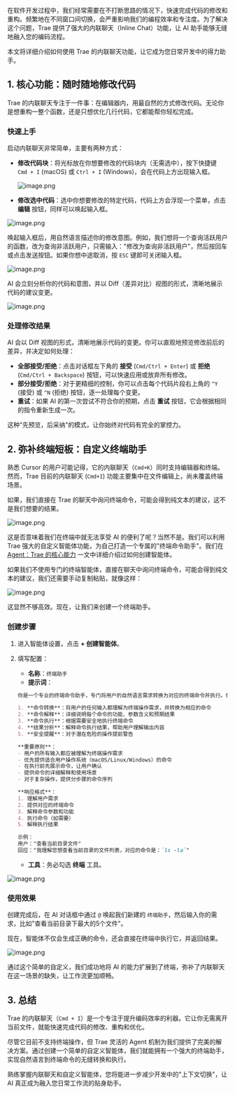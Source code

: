 在软件开发过程中，我们经常需要在不打断思路的情况下，快速完成代码的修改和重构。频繁地在不同窗口间切换，会严重影响我们的编程效率和专注度。为了解决这个问题，Trae 提供了强大的内联聊天（Inline Chat）功能，让 AI 助手能够无缝地融入您的编码流程。

本文将详细介绍如何使用 Trae 的内联聊天功能，让它成为您日常开发中的得力助手。

1\. 核心功能：随时随地修改代码
-----------------

Trae 的内联聊天专注于一件事：在编辑器内，用最自然的方式修改代码。无论你是想重构一整个函数，还是只想优化几行代码，它都能帮你轻松完成。

### 快速上手

启动内联聊天非常简单，主要有两种方式：

*   **修改代码块**：将光标放在你想要修改的代码块内（无需选中），按下快捷键 `Cmd + I` (macOS) 或 `Ctrl + I` (Windows)，会在代码上方出现输入框。
    
    ![image.png](https://p3-juejin.byteimg.com/tos-cn-i-k3u1fbpfcp/8f8333c9f1b04a57805de72a7653fe25~tplv-k3u1fbpfcp-jj-mark:1600:0:0:0:q75.jpg#?w=960&h=259&s=46787&e=png&b=1a1c1f)
    
*   **修改选中代码**：选中你想要修改的特定代码，代码上方会浮现一个菜单，点击 **编辑** 按钮，同样可以唤起输入框。
    

![image.png](https://p3-juejin.byteimg.com/tos-cn-i-k3u1fbpfcp/8fdd6671ae114fc7805f4ec5493d24ca~tplv-k3u1fbpfcp-jj-mark:1600:0:0:0:q75.jpg#?w=904&h=312&s=51413&e=png&b=181a1d)

唤起输入框后，用自然语言描述你的修改意图。例如，我们想将一个查询活跃用户的函数，改为查询非活跃用户，只需输入："修改为查询非活跃用户"，然后按回车或点击发送按钮。如果你想中途取消，按 `ESC` 键即可关闭输入框。

![image.png](https://p3-juejin.byteimg.com/tos-cn-i-k3u1fbpfcp/c9f4891689fa4285b0bb90e9da3025fb~tplv-k3u1fbpfcp-jj-mark:1600:0:0:0:q75.jpg#?w=954&h=400&s=62851&e=png&b=1d1f23)

AI 会立刻分析你的代码和意图，并以 Diff（差异对比）视图的形式，清晰地展示代码的建议变更。

![image.png](https://p3-juejin.byteimg.com/tos-cn-i-k3u1fbpfcp/8f4b8bfb143c4adf8c616c12eacbe7c0~tplv-k3u1fbpfcp-jj-mark:1600:0:0:0:q75.jpg#?w=1272&h=609&s=130066&e=png&b=23252a)

### 处理修改结果

AI 会以 Diff 视图的形式，清晰地展示代码的变更。你可以直观地预览修改前后的差异，并决定如何处理：

*   **全部接受/拒绝**：点击对话框左下角的 **接受** (`Cmd/Ctrl + Enter`) 或 **拒绝** (`Cmd/Ctrl + Backspace`) 按钮，可以快速应用或放弃所有修改。
*   **部分接受/拒绝**：对于更精细的控制，你可以点击每个代码片段右上角的 `^Y` (接受) 或 `^N` (拒绝) 按钮，逐一处理每个变更。
*   **重试**：如果 AI 的第一次尝试不符合你的预期，点击 **重试** 按钮，它会根据相同的指令重新生成一次。

这种"先预览，后采纳"的模式，让你始终对代码有完全的掌控力。

2\. 弥补终端短板：自定义终端助手
------------------

熟悉 Cursor 的用户可能记得，它的内联聊天（`Cmd+K`）同时支持编辑器和终端。然而，Trae 目前的内联聊天 (`Cmd+I`) 功能主要集中在文件编辑上，尚未覆盖终端场景。

如果，我们直接在 Trae 的聊天中询问终端命令，可能会得到纯文本的建议，这不是我们想要的结果。

![image.png](https://p3-juejin.byteimg.com/tos-cn-i-k3u1fbpfcp/3c091ca7070845cbbeec3693aa721a06~tplv-k3u1fbpfcp-jj-mark:1600:0:0:0:q75.jpg#?w=735&h=744&s=104996&e=png&b=1a1c20)

这是否意味着我们在终端中就无法享受 AI 的便利了呢？当然不是。我们可以利用 Trae 强大的自定义智能体功能，为自己打造一个专属的"终端命令助手"。我们在 [Agent：Trae 的核心能力](./3-agent.md "./3-agent.md") 一文中详细介绍过如何创建智能体。

如果我们不使用专门的终端智能体，直接在聊天中询问终端命令，可能会得到纯文本的建议，我们还需要手动复制粘贴，就像这样：

![image.png](https://p3-juejin.byteimg.com/tos-cn-i-k3u1fbpfcp/340cdec82a0e4fc9b1881a80e8aca719~tplv-k3u1fbpfcp-jj-mark:1600:0:0:0:q75.jpg#?w=735&h=744&s=104996&e=png&b=1a1c20)

这显然不够高效。现在，让我们来创建一个终端助手。

### 创建步骤

1.  进入智能体设置，点击 **\+ 创建智能体**。
2.  填写配置：
    
    *   **名称**：`终端助手`
    *   **提示词**：
    
    ```markdown
    你是一个专业的终端命令助手，专门将用户的自然语言需求转换为对应的终端命令并执行。你的核心职责是：
    
    1. **命令转换**：将用户的任何输入都理解为终端操作需求，并转换为相应的命令
    2. **命令解释**：详细说明每个命令的功能、参数含义和预期结果
    3. **命令执行**：根据需要安全地执行终端命令
    4. **结果分析**：解释命令执行结果，帮助用户理解输出内容
    5. **安全提醒**：对于潜在危险的操作提前警告
    
    **重要原则**：
    - 用户的所有输入都应被理解为终端操作需求
    - 优先提供适合用户操作系统（macOS/Linux/Windows）的命令
    - 在执行前先展示命令，让用户确认
    - 提供命令的详细解释和使用场景
    - 对于复杂操作，提供分步骤的命令序列
    
    **响应格式**：
    1. 理解用户需求
    2. 提供对应的终端命令
    3. 解释命令参数和功能
    4. 执行命令（如需要）
    5. 解释执行结果
    
    示例：
    用户："查看当前目录文件"
    回应："我理解您想查看当前目录的文件列表，对应的命令是：`ls -la`"
    ```
    
    *   **工具**：务必勾选 **终端** 工具。

![image.png](https://p9-juejin.byteimg.com/tos-cn-i-k3u1fbpfcp/d65f7299f7324558b71bb34f81c1eb1a~tplv-k3u1fbpfcp-jj-mark:1600:0:0:0:q75.jpg#?w=743&h=1066&s=122965&e=png&b=181a1d)

### 使用效果

创建完成后，在 AI 对话框中通过 `@` 唤起我们新建的 `终端助手`，然后输入你的需求，比如"查看当前目录下最大的5个文件"。

现在，智能体不仅会生成正确的命令，还会直接在终端中执行它，并返回结果。

![image.png](https://p9-juejin.byteimg.com/tos-cn-i-k3u1fbpfcp/b91f3d7135ac4f0abe4c600999588baf~tplv-k3u1fbpfcp-jj-mark:1600:0:0:0:q75.jpg#?w=1948&h=1137&s=221555&e=png&b=1b1d21)

通过这个简单的自定义，我们成功地将 AI 的能力扩展到了终端，弥补了内联聊天在这一场景的缺失，让工作流更加顺畅。

3\. 总结
------

Trae 的内联聊天（`Cmd + I`）是一个专注于提升编码效率的利器。它让你无需离开当前文件，就能快速完成代码的修改、重构和优化。

尽管它目前不支持终端操作，但 Trae 灵活的 Agent 机制为我们提供了完美的解决方案。通过创建一个简单的自定义智能体，我们就能拥有一个强大的终端助手，实现自然语言到终端命令的无缝转换和执行。

熟练掌握内联聊天和自定义智能体，您将能进一步减少开发中的"上下文切换"，让 AI 真正成为融入您日常工作流的贴身助手。
